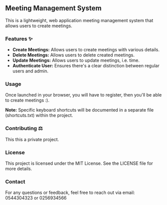 ##  Meeting Management System 

This is a lightweight, web application meeting management system that allows users to create meetings.

###  Features ✨

* **Create Meetings:** Allows users to create meetings with various details.
* **Delete Meetings:** Allows users to delete created meetings.
* **Update Meetings:** Allows users to update meetings, i.e. time.
* **Authenticate User:** Ensures there's a clear distinction between regular users and admin.

###  Usage  

Once launched in your browser, you will have to register, then you'll be able to create meetings :).

**Note:** Specific keyboard shortcuts will be documented in a separate file (shortcuts.txt) within the project.

###  Contributing  ⚖️

This this a private project.

###  License  

This project is licensed under the MIT License. See the LICENSE file for more details.

###  Contact  

For any questions or feedback, feel free to reach out via email: 0544304323 or 0256934566



